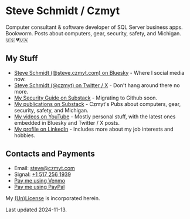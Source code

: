 
# Steve Schmidt / Czmyt

Computer consultant & software developer of SQL Server business apps.<br />
Bookworm.  Posts about computers, gear, security, safety, and Michigan.<br />
🇺🇸  💔🇺🇦

## My Stuff

- [Steve Schmidt (@steve.czmyt.com) on Bluesky](https://bsky.app/profile/steve.czmyt.com) - Where I social media now.
- [Steve Schmidt (@czmyt) on Twitter / X](https://x.com/czmyt/with_replies) - Don't hang around there no more.
- [My Security Guide on Substack](https://czmyt.substack.com/p/security-guide-background) - Migrating to Github soon.
- [My publications on Substack](https://czmyt.substack.com/p/security-guide-background) - Czmyt's Pubs about computers, gear, security, safety, and Michigan.
- [My videos on YouTube](https://www.youtube.com/@sczmyt/videos) - Mostly personal stuff, with the latest ones embedded in Bluesky and Twitter / X posts.
- [My profile on LinkedIn](https://www.linkedin.com/in/stephen-schmidt-windsor/) - Includes more about my job interests and hobbies.

## Contacts and Payments

- Email: [steve@czmyt.com](mailto:steve@czmyt.com)
- Signal: [+1 517 256 1939](https://signal.me/#p/+15172561939)
- [Pay me using Venmo](https://venmo.com/czmyt)
- [Pay me using PayPal](https://paypal.me/czmyt)

My [(Un)License](UNLICENSE.md) is incorporated herein.

Last updated 2024-11-13.
